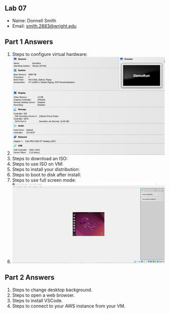 ## Lab 07

- Name: Donnell Smith
- Email: smith.2883@wright.edu

## Part 1 Answers

1. Steps to configure virtual hardware:
2. ![Screenshot of VM settings](https://github.com/donnellsmithaf/CEG-2350-LABS/blob/6c5c18f195af6e99a0f8455afb800369ab617c56/Lab07/First%202022-10-20.png)
3. Steps to download an ISO:
4. Steps to use ISO on VM:
5. Steps to install your distribution:
6. Steps to boot to disk after install:
7. Steps to use full screen mode:
8. ![Screenshot of VM running](https://github.com/donnellsmithaf/CEG-2350-LABS/blob/c4631f2f87ed1e8b52f5001ee4e66cf53d8e187b/Lab07/Second%202022-10-20.png)

## Part 2 Answers

1. Steps to change desktop background.
2. Steps to open a web browser.
3. Steps to install VSCode.
4. Steps to connect to your AWS instance from your VM.
